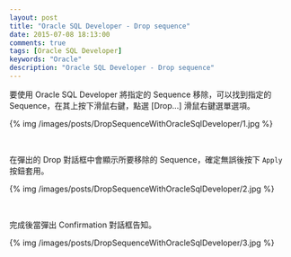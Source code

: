 ```yaml
---
layout: post
title: "Oracle SQL Developer - Drop sequence"
date: 2015-07-08 18:13:00
comments: true
tags: [Oracle SQL Developer]
keywords: "Oracle"
description: "Oracle SQL Developer - Drop sequence"
---
```


要使用 Oracle SQL Developer 將指定的 Sequence 移除，可以找到指定的 Sequence，在其上按下滑鼠右鍵，點選 [Drop…] 滑鼠右鍵選單選項。  

<!-- More -->


{% img /images/posts/DropSequenceWithOracleSqlDeveloper/1.jpg %}

<br/>


在彈出的 Drop 對話框中會顯示所要移除的 Sequence，確定無誤後按下 `Apply` 按鈕套用。  

{% img /images/posts/DropSequenceWithOracleSqlDeveloper/2.jpg %}

<br/>


完成後當彈出 Confirmation 對話框告知。  

{% img /images/posts/DropSequenceWithOracleSqlDeveloper/3.jpg %}

<br/>
